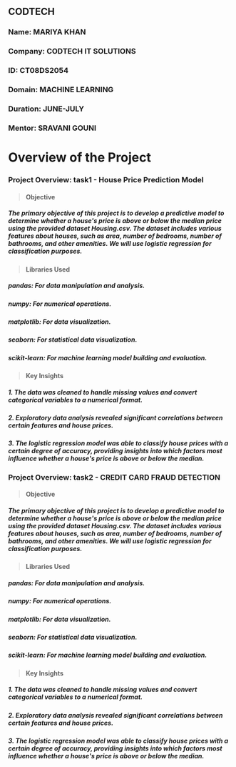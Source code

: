 ## CODTECH

### Name: MARIYA KHAN
### Company: CODTECH IT SOLUTIONS
### ID: CT08DS2054
### Domain: MACHINE LEARNING
### Duration: JUNE-JULY
### Mentor: SRAVANI GOUNI
# Overview of the Project


### Project Overview: task1 - House Price Prediction Model
> #### Objective
##### The primary objective of this project is to develop a predictive model to determine whether a house's price is above or below the median price using the provided dataset Housing.csv. The dataset includes various features about houses, such as area, number of bedrooms, number of bathrooms, and other amenities. We will use logistic regression for classification purposes.

> **Libraries Used**
##### pandas: For data manipulation and analysis.
##### numpy: For numerical operations.
##### matplotlib: For data visualization.
##### seaborn: For statistical data visualization.
##### scikit-learn: For machine learning model building and evaluation.

>
> #### Key Insights
##### 1. The data was cleaned to handle missing values and convert categorical variables to a numerical format.
##### 2. Exploratory data analysis revealed significant correlations between certain features and house prices.
##### 3. The logistic regression model was able to classify house prices with a certain degree of accuracy, providing insights into which factors most influence whether a house's price is above or below the median.



### Project Overview: task2 - CREDIT CARD FRAUD DETECTION
> #### Objective
##### The primary objective of this project is to develop a predictive model to determine whether a house's price is above or below the median price using the provided dataset Housing.csv. The dataset includes various features about houses, such as area, number of bedrooms, number of bathrooms, and other amenities. We will use logistic regression for classification purposes.

> **Libraries Used**
##### pandas: For data manipulation and analysis.
##### numpy: For numerical operations.
##### matplotlib: For data visualization.
##### seaborn: For statistical data visualization.
##### scikit-learn: For machine learning model building and evaluation.

>
> #### Key Insights
##### 1. The data was cleaned to handle missing values and convert categorical variables to a numerical format.
##### 2. Exploratory data analysis revealed significant correlations between certain features and house prices.
##### 3. The logistic regression model was able to classify house prices with a certain degree of accuracy, providing insights into which factors most influence whether a house's price is above or below the median.

